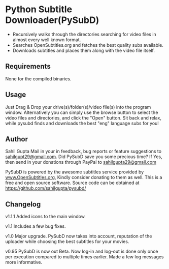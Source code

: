Python Subtitle Downloader(PySubD)
=================================

* Recursively walks through the directories searching for video files in almost every well known format.
* Searches OpenSubtitles.org and fetches the best quality subs available.
* Downloads subtitles and places them along with the video file itself.

Requirements
------------
None for the compiled binaries.

Usage
-----
Just Drag & Drop your drive(s)/folder(s)/video file(s) into the program window.
Alternatively you can simply use the browse button to select the video files and directories, and click the "Open" button.
Sit back and relax, while pysubd finds and downloads the best "eng" language subs for you!

Author
------
Sahil Gupta
Mail in your in feedback, bug reports or feature suggestions to sahilgupt29@gmail.com.
Did PySubD save you some precious time? If Yes, then send in your donations through PayPal to sahilgupta29@gmail.com

PySubD is powered by the awesome subtitles service provided by www.OpenSubtitles.org, Kindly consider donating to them as well.
This is a free and open source software. Source code can be obtained at https://github.com/sahilgupta/pysubd/

Changelog
---------
v1.1.1
Added icons to the main window.

v1.1
Includes a few bug fixes.

v1.0
Major upgrade. PySubD now takes into account, reputation of the uploader while choosing the best subtitles for your movies.

v0.95
PySubD is now out Beta. Now log-in and log-out is done only once per execution compared to multiple times earlier.
Made a few log messages more informative.

